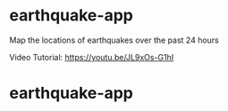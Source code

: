 # earthquake-app
Map the locations of earthquakes over the past 24 hours

Video Tutorial: https://youtu.be/JL9xOs-G1hI
# earthquake-app

